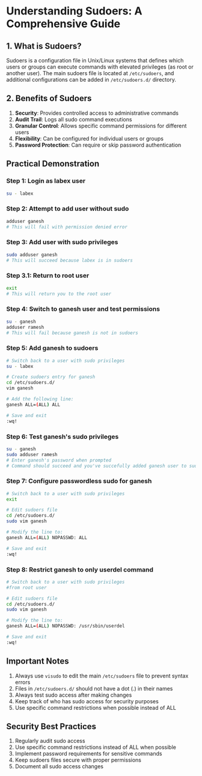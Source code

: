 # Understanding Sudoers: A Comprehensive Guide

## 1. What is Sudoers?

Sudoers is a configuration file in Unix/Linux systems that defines which users or groups can execute commands with elevated privileges (as root or another user). The main sudoers file is located at `/etc/sudoers`, and additional configurations can be added in `/etc/sudoers.d/` directory.

## 2. Benefits of Sudoers

1. **Security**: Provides controlled access to administrative commands
2. **Audit Trail**: Logs all sudo command executions
3. **Granular Control**: Allows specific command permissions for different users
4. **Flexibility**: Can be configured for individual users or groups
5. **Password Protection**: Can require or skip password authentication

## Practical Demonstration

### Step 1: Login as labex user
```bash
su - labex
```

### Step 2: Attempt to add user without sudo
```bash
adduser ganesh
# This will fail with permission denied error
```

### Step 3: Add user with sudo privileges
```bash
sudo adduser ganesh
# This will succeed because labex is in sudoers
```

### Step 3.1: Return to root user
```bash
exit
# This will return you to the root user
```

### Step 4: Switch to ganesh user and test permissions
```bash
su - ganesh
adduser ramesh
# This will fail because ganesh is not in sudoers
```

### Step 5: Add ganesh to sudoers
```bash
# Switch back to a user with sudo privileges
su - labex

# Create sudoers entry for ganesh
cd /etc/sudoers.d/
vim ganesh

# Add the following line:
ganesh ALL=(ALL) ALL

# Save and exit
:wq!
```

### Step 6: Test ganesh's sudo privileges
```bash
su - ganesh
sudo adduser ramesh
# Enter ganesh's password when prompted
# Command should succeed and you've succefully added ganesh user to sudoers
```

### Step 7: Configure passwordless sudo for ganesh
```bash
# Switch back to a user with sudo privileges
exit

# Edit sudoers file
cd /etc/sudoers.d/
sudo vim ganesh

# Modify the line to:
ganesh ALL=(ALL) NOPASSWD: ALL

# Save and exit
:wq!
```

### Step 8: Restrict ganesh to only userdel command
```bash
# Switch back to a user with sudo privileges
#from root user

# Edit sudoers file
cd /etc/sudoers.d/
sudo vim ganesh

# Modify the line to:
ganesh ALL=(ALL) NOPASSWD: /usr/sbin/userdel

# Save and exit
:wq!
```

## Important Notes

1. Always use `visudo` to edit the main `/etc/sudoers` file to prevent syntax errors
2. Files in `/etc/sudoers.d/` should not have a dot (.) in their names
3. Always test sudo access after making changes
4. Keep track of who has sudo access for security purposes
5. Use specific command restrictions when possible instead of ALL

## Security Best Practices

1. Regularly audit sudo access
2. Use specific command restrictions instead of ALL when possible
3. Implement password requirements for sensitive commands
4. Keep sudoers files secure with proper permissions
5. Document all sudo access changes 